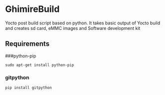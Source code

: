 # GhimireBuild
Yocto post build script based on python. It takes basic output of Yocto build and creates sd card, eMMC images and Software development kit 

## Requirements 


###python-pip
```
sudo apt-get install python-pip
```

### gitpython 

```
pip install gitpython
```